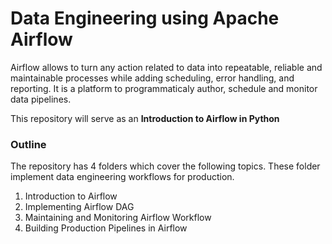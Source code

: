# Data Engineering using Apache Airflow

Airflow allows to turn any action related to data into repeatable, reliable and maintainable processes while adding scheduling, error handling, and reporting. It is a platform to programmaticaly author, schedule and monitor data pipelines.

This repository will serve as an **Introduction to Airflow in Python**

### Outline

The repository has 4 folders which cover the following topics. These folder implement data engineering workflows for production.

1. Introduction to Airflow
2. Implementing Airflow DAG
3. Maintaining and Monitoring Airflow Workflow
4. Building Production Pipelines in Airflow
